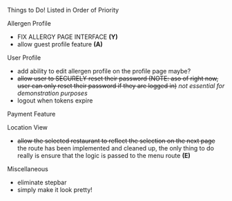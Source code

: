 Things to Do! Listed in Order of Priority

Allergen Profile

- FIX ALLERGY PAGE INTERFACE **(Y)**
- allow guest profile feature **(A)**

User Profile

- add ability to edit allergen profile on the profile page maybe?
- ~~allow user to SECURELY reset their password (NOTE: aso of right now, user can only reset their password if they are logged in)~~ _not essential for demonstration purposes_
- logout when tokens expire

Payment Feature

Location View

- ~~allow the selected restaurant to reflect the selection on the next page~~ the route has been implemented and cleaned up, the only thing to do really is ensure that the logic is passed to the menu route **(E)**

Miscellaneous

- eliminate stepbar
- simply make it look pretty!
